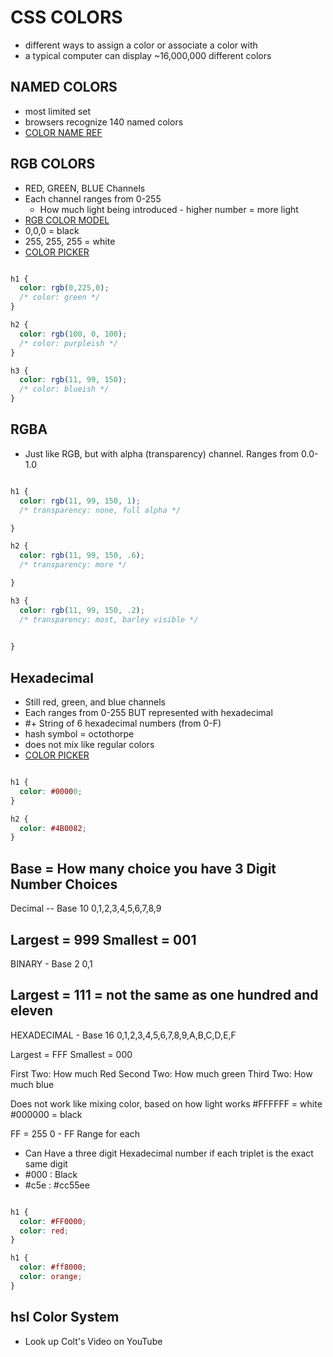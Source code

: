 # CSS COLORS
- different ways to assign a color or associate a color with
- a typical computer can display ~16,000,000 different colors

## NAMED COLORS
- most limited set
- browsers recognize 140 named colors
- [COLOR NAME REF](https://htmlcolorcodes.com/color-names/)

## RGB COLORS
- RED, GREEN, BLUE Channels
- Each channel ranges from 0-255
    - How much light being introduced - higher number = more light
- [RGB COLOR MODEL](https://en.wikipedia.org/wiki/RGB_color_model)
- 0,0,0 = black
- 255, 255, 255 = white
- [COLOR PICKER](https://htmlcolorcodes.com/color-picker/)

```css

h1 {
  color: rgb(0,225,0);
  /* color: green */
}

h2 {
  color: rgb(100, 0, 100);
  /* color: purpleish */
}

h3 {
  color: rgb(11, 99, 150);
  /* color: blueish */
}

```

## RGBA
- Just like RGB, but with alpha (transparency) channel. Ranges from 0.0-1.0

```css

h1 {
  color: rgb(11, 99, 150, 1);
  /* transparency: none, full alpha */

}

h2 {
  color: rgb(11, 99, 150, .6);
  /* transparency: more */

}

h3 {
  color: rgb(11, 99, 150, .2);
  /* transparency: most, barley visible */
  

}

```

## Hexadecimal
  - Still red, green, and blue channels
  - Each ranges from 0-255 BUT represented with hexadecimal
  - #+ String of 6 hexadecimal numbers (from 0-F)
  - hash symbol = octothorpe
  - does not mix like regular colors
  - [COLOR PICKER](https://htmlcolorcodes.com/color-picker/)

```css

h1 {
  color: #00000;
}

h2 {
  color: #4B0082;
}

```
Base = How many choice you have
3 Digit Number Choices
---
Decimal -- Base 10
0,1,2,3,4,5,6,7,8,9

Largest = 999
Smallest = 001
---
BINARY - Base 2
0,1

Largest = 111 = not the same as one hundred and eleven
---
HEXADECIMAL - Base 16
0,1,2,3,4,5,6,7,8,9,A,B,C,D,E,F

Largest = FFF
Smallest = 000

First Two: How much Red
Second Two: How much green
Third Two: How much blue

Does not work like mixing color, based on how light works
#FFFFFF = white
#000000 = black

FF = 255
0 - FF Range for each

- Can Have a three digit Hexadecimal number if each triplet is the exact same digit
- #000 : Black
- #c5e : #cc55ee

```css

h1 {
  color: #FF0000;
  color: red;
}

h1 {
  color: #ff8000;
  color: orange;
}

```

## hsl Color System
- Look up Colt's Video on YouTube

